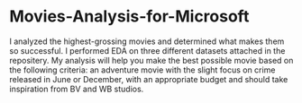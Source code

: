 # Movies-Analysis-for-Microsoft
I analyzed the highest-grossing movies and determined what makes them so successful. I performed EDA on three different datasets attached in the repositery.
My analysis will help you make the best possible movie based on the following criteria:
an adventure movie with the slight focus on crime released in June or December, with an appropriate budget and should take inspiration from BV and WB studios.

